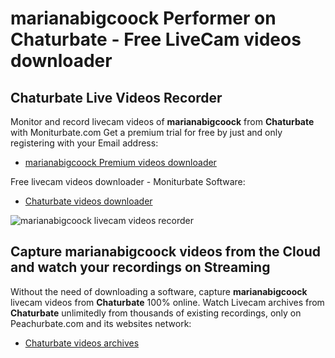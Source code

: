 # marianabigcoock Performer on Chaturbate - Free LiveCam videos downloader

## Chaturbate Live Videos Recorder

Monitor and record livecam videos of **marianabigcoock** from **Chaturbate** with Moniturbate.com
Get a premium trial for free by just and only registering with your Email address:
* [marianabigcoock Premium videos downloader](https://moniturbate.com/request-demo-licence-key.html)

Free livecam videos downloader - Moniturbate Software:
* [Chaturbate videos downloader](https://moniturbate.com/moniturbate-download-software.html)

![marianabigcoock livecam videos recorder](https://peachurnet.com/templates/moniturbate-software.png)


## Capture marianabigcoock videos from the Cloud and watch your recordings on Streaming

Without the need of downloading a software, capture **marianabigcoock** livecam videos from **Chaturbate** 100% online.
Watch Livecam archives from **Chaturbate** unlimitedly from thousands of existing recordings, only on Peachurbate.com and its websites network:
* [Chaturbate videos archives](https://peachurnet.com/)